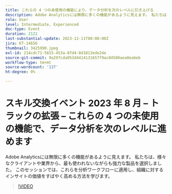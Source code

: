 ```yaml
---
title: これらの 4 つの未使用の機能により、データ分析を次のレベルに引き上げる
description: Adobe Analyticsには無限に多くの機能があるように見えます。 私たちは、様々なクライアントや業界から、最も使われないながらも強力な製品を選択しました。 このセッションでは、これらを分析ワークフローに適用し、組織に対するインサイトの価値をすばやく高める方法を学びます。
role: User
level: Intermediate, Experienced
doc-type: Event
duration: 2121
last-substantial-update: 2023-12-11T00:00:00Z
jira: KT-14656
thumbnail: 3425990.jpeg
exl-id: 214cdc71-5815-453a-8fd4-8d1813ede24e
source-git-commit: 9a297cda953d4414131657f9ac84580aea0eabeb
workflow-type: tm+mt
source-wordcount: '137'
ht-degree: 0%

---
```


# スキル交換イベント 2023 年 8 月 – トラックの拡張 – これらの 4 つの未使用の機能で、データ分析を次のレベルに進めます

Adobe Analyticsには無限に多くの機能があるように見えます。 私たちは、様々なクライアントや業界から、最も使われないながらも強力な製品を選択しました。 このセッションでは、これらを分析ワークフローに適用し、組織に対するインサイトの価値をすばやく高める方法を学びます。

>[!VIDEO](https://video.tv.adobe.com/v/3425990/?learn=on)

